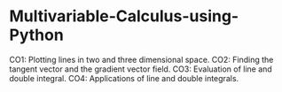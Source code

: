 # Multivariable-Calculus-using-Python
CO1: Plotting lines in two and three dimensional space.  CO2: Finding the tangent vector and the gradient vector field.  CO3: Evaluation of line and double integral.  CO4: Applications of line and double integrals.
